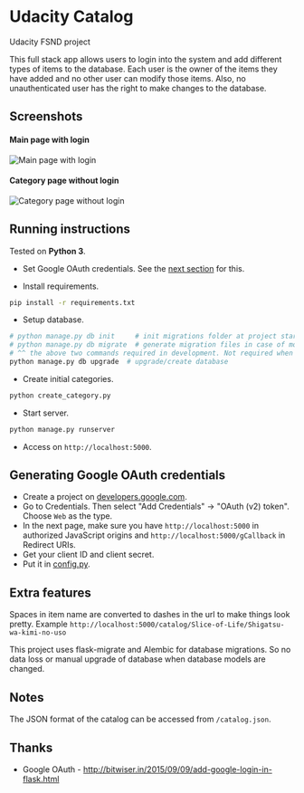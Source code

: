 # Udacity Catalog

Udacity FSND project

This full stack app allows users to login into the system and add different types of items to the database.
Each user is the owner of the items they have added and no other user can modify those items.
Also, no unauthenticated user has the right to make changes to the database.


## Screenshots

#### Main page with login

![Main page with login](https://i.imgur.com/7YyNFxR.png)

#### Category page without login

![Category page without login](https://i.imgur.com/DIRASWq.png)


## Running instructions

Tested on **Python 3**.

* Set Google OAuth credentials. See the [next section](#oauth) for this.

* Install requirements.

```sh
pip install -r requirements.txt
```

* Setup database.

```sh
# python manage.py db init     # init migrations folder at project start
# python manage.py db migrate  # generate migration files in case of model change
# ^^ the above two commands required in development. Not required when running this project for the first time.
python manage.py db upgrade  # upgrade/create database
```

* Create initial categories.

```sh
python create_category.py
```

* Start server.

```sh
python manage.py runserver
```

* Access on `http://localhost:5000`.


<a name="oauth"></a>
## Generating Google OAuth credentials

* Create a project on [developers.google.com](https://console.developers.google.com/).
* Go to Credentials. Then select "Add Credentials" -> "OAuth (v2) token". Choose `Web` as the type.
* In the next page, make sure you have `http://localhost:5000` in authorized JavaScript origins and `http://localhost:5000/gCallback` in Redirect URIs.
* Get your client ID and client secret.
* Put it in [config.py](config.py).


## Extra features

Spaces in item name are converted to dashes in the url to make things look pretty. Example `http://localhost:5000/catalog/Slice-of-Life/Shigatsu-wa-kimi-no-uso`

This project uses flask-migrate and Alembic for database migrations. So no data loss or manual upgrade of database when database models are changed.


## Notes

The JSON format of the catalog can be accessed from `/catalog.json`.


## Thanks

* Google OAuth - http://bitwiser.in/2015/09/09/add-google-login-in-flask.html
